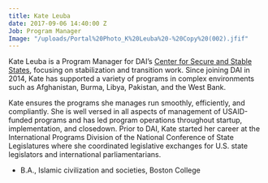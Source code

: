 ```yaml
---
title: Kate Leuba
date: 2017-09-06 14:40:00 Z
Job: Program Manager
Image: "/uploads/Portal%20Photo_K%20Leuba%20-%20Copy%20(002).jfif"
---
```


Kate Leuba is a Program Manager for DAI’s [Center for Secure and Stable States](https://www.dai.com/our-work/solutions/fragile-states), focusing on stabilization and transition work. Since joining DAI in 2014, Kate has supported a variety of programs in complex environments such as Afghanistan, Burma, Libya, Pakistan, and the West Bank. 

<!--more-->

Kate ensures the programs she manages run smoothly, efficiently, and compliantly. She is well versed in all aspects of management of USAID-funded programs and has led program operations throughout startup, implementation, and closedown. Prior to DAI, Kate started her career at the International Programs Division of the National Conference of State Legislatures where she coordinated legislative exchanges for U.S. state legislators and international parliamentarians.

* B.A., Islamic civilization and societies, Boston College